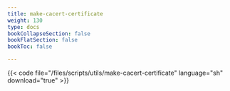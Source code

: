 ```yaml
---
title: make-cacert-certificate
weight: 130
type: docs
bookCollapseSection: false
bookFlatSection: false
bookToc: false

---
```


{{< code file="/files/scripts/utils/make-cacert-certificate" language="sh" download="true" >}}

